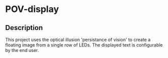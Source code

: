 # POV-display

## Description 
This project uses the optical illusion 'persistance of vision' to create a floating image from a single row of LEDs. The displayed text is configurable by the end user. 
